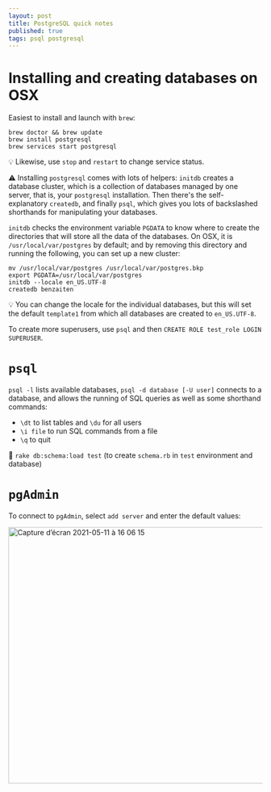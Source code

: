 ```yaml
---
layout: post
title: PostgreSQL quick notes
published: true
tags: psql postgresql 
---
```


# Installing and creating databases on OSX

Easiest to install and launch with `brew`:

```
brew doctor && brew update
brew install postgresql
brew services start postgresql
```
💡 Likewise, use `stop` and `restart` to change service status. 

⚠️ Installing `postgresql` comes with lots of helpers: `initdb` creates a database cluster, which is a collection of databases managed by one server, that is, your `postgresql` installation. Then there's the self-explanatory `createdb`, and finally `psql`, which gives you lots of backslashed shorthands for manipulating your databases.

`initdb` checks the environment variable `PGDATA` to know where to create the directories that will store all the data of the databases. On OSX, it is `/usr/local/var/postgres` by default; and by removing this directory and running the following, you can set up a new cluster:

```
mv /usr/local/var/postgres /usr/local/var/postgres.bkp
export PGDATA=/usr/local/var/postgres
initdb --locale en_US.UTF-8
createdb benzaiten
```

💡 You can change the locale for the individual databases, but this will set the default `template1` from which all databases are created to `en_US.UTF-8`.

To create more superusers, use `psql` and then `CREATE ROLE test_role LOGIN SUPERUSER`.

# `psql`

`psql -l` lists available databases, `psql -d database [-U user]` connects to a database, and allows the running of SQL queries as well as some shorthand commands:
* `\dt` to list tables and `\du` for all users
* `\i file` to run SQL commands from a file
* `\q` to quit 

🧹 `rake db:schema:load test` (to create `schema.rb` in `test` environment and database)

# `pgAdmin`

To connect to `pgAdmin`, select `add server` and enter the default values:

<img width="508" alt="Capture d’écran 2021-05-11 à 16 06 15" src="https://user-images.githubusercontent.com/11438440/117829331-f583bf00-b272-11eb-8de8-fd0377440161.png">
